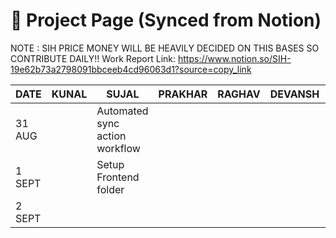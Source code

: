 # 📖 Project Page (Synced from Notion)

NOTE : SIH PRICE MONEY WILL BE HEAVILY DECIDED ON THIS BASES SO CONTRIBUTE DAILY!!
Work Report Link: https://www.notion.so/SIH-19e62b73a2798091bbceeb4cd96063d1?source=copy_link 



| DATE | KUNAL | SUJAL | PRAKHAR | RAGHAV | DEVANSH | A/B |
| --- | --- | --- | --- | --- | --- | --- |
| 31 AUG |  | Automated sync action workflow |  |  |  |  |
| 1 SEPT |  | Setup Frontend folder |  |  |  |  |
| 2 SEPT |  |  |  |  |  |  |



